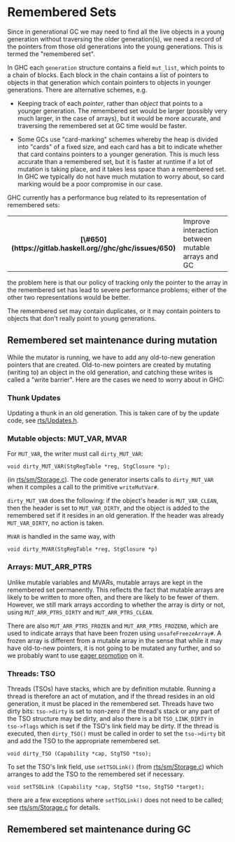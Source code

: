 # Remembered Sets


Since in generational GC we may need to find all the live objects in a young generation without traversing the older generation(s), we need a record of the pointers from those old generations into the young generations.  This is termed the "remembered set".  


In GHC each `generation` structure contains a field `mut_list`, which points to a chain of blocks.  Each block in the chain contains a list of pointers to objects in that generation which contain pointers to objects in younger generations.  There are alternative schemes, e.g.

- Keeping track of each *pointer*, rather than *object* that points to a younger generation.  The remembered set would
  be larger (possibly very much larger, in the case of arrays), but it would be more accurate, and traversing the
  remembered set at GC time would be faster.

- Some GCs use "card-marking" schemes whereby the heap is divided into "cards" of a fixed size, and each card has a bit to
  indicate whether that card contains pointers to a younger generation.  This is much less accurate than a remembered set,
  but it is faster at runtime if a lot of mutation is taking place, and it takes less space than a remembered set.  In GHC
  we typically do not have much mutation to worry about, so card marking would be a poor compromise in our case.


GHC currently has a performance bug related to its representation of remembered sets:

<table><tr><th>[\#650](https://gitlab.haskell.org//ghc/ghc/issues/650)</th>
<td>Improve interaction between mutable arrays and GC</td></tr></table>


the problem here is that our policy of tracking only the pointer to the array in the remembered set has lead to severe performance problems; either of the other two representations would be better.


The remembered set may contain duplicates, or it may contain pointers to objects that don't really point to young generations.

## Remembered set maintenance during mutation


While the mutator is running, we have to add any old-to-new generation pointers that are created.  Old-to-new pointers are created by mutating (writing to) an object in the old generation, and catching these writes is called a "write barrier".  Here are the cases we need to worry about in GHC:

### Thunk Updates


Updating a thunk in an old generation.  This is taken care of by the update code, see [rts/Updates.h](/trac/ghc/browser/ghc/rts/Updates.h).

### Mutable objects: MUT_VAR, MVAR


For `MUT_VAR`, the writer must call `dirty_MUT_VAR`:

```wiki
void dirty_MUT_VAR(StgRegTable *reg, StgClosure *p);
```


(in [rts/sm/Storage.c](/trac/ghc/browser/ghc/rts/sm/Storage.c)).  The code generator inserts calls to `dirty_MUT_VAR` when it compiles a call to the primitive `writeMutVar#`.

`dirty_MUT_VAR` does the following: if the object's header is `MUT_VAR_CLEAN`, then the header is set to `MUT_VAR_DIRTY`, and the object is added to the remembered set if it resides in an old generation.  If the header was already `MUT_VAR_DIRTY`, no action
is taken.

`MVAR` is handled in the same way, with 

```wiki
void dirty_MVAR(StgRegTable *reg, StgClosure *p)
```

### Arrays: MUT_ARR_PTRS


Unlike mutable variables and MVARs, mutable arrays are kept in the remembered set permanently.  This reflects the fact that mutable arrays are likely to be written to more often, and there are likely to be fewer of them.  However, we still mark arrays according to whether the array is dirty or not, using `MUT_ARR_PTRS_DIRTY` and `MUT_ARR_PTRS_CLEAN`.  


There are also `MUT_ARR_PTRS_FROZEN` and `MUT_ARR_PTRS_FROZEN0`, which are used to indicate arrays that have been frozen using `unsafeFreezeArray#`.  A frozen array is different from a mutable array in the sense that while it may have old-to-new pointers, it is not going to be mutated any further, and so we probably want to use [eager promotion](commentary/rts/storage/gc/eager-promotion) on it.

### Threads: TSO


Threads (TSOs) have stacks, which are by definition mutable.  Running a thread is therefore an act of mutation, and if the
thread resides in an old generation, it must be placed in the remembered set.  Threads have two dirty bits: `tso->dirty`
is set to non-zero if the thread's stack or any part of the TSO structure may be dirty, and also there is a bit
`TSO_LINK_DIRTY` in `tso->flags` which is set if the TSO's link field may be dirty.  If the thread is executed,
then `dirty_TSO()` must be called in order to set the `tso->dirty` bit and add the TSO to the appropriate remembered set.

```wiki
void dirty_TSO (Capability *cap, StgTSO *tso);
```


To set the TSO's link field, use `setTSOLink()` (from [rts/sm/Storage.c](/trac/ghc/browser/ghc/rts/sm/Storage.c)) which arranges to add the TSO to
the remembered set if necessary.

```wiki
void setTSOLink (Capability *cap, StgTSO *tso, StgTSO *target);
```


there are a few exceptions where `setTSOLink()` does not need to be called; see [rts/sm/Storage.c](/trac/ghc/browser/ghc/rts/sm/Storage.c) for details.

## Remembered set maintenance during GC